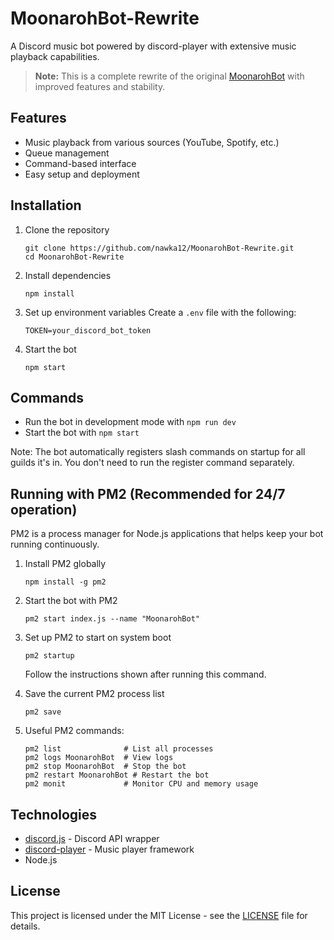 # MoonarohBot-Rewrite

A Discord music bot powered by discord-player with extensive music playback capabilities.

> **Note:** This is a complete rewrite of the original [MoonarohBot](https://github.com/nawka12/MoonarohBot) with improved features and stability.

## Features

- Music playback from various sources (YouTube, Spotify, etc.)
- Queue management
- Command-based interface
- Easy setup and deployment

## Installation

1. Clone the repository
   ```
   git clone https://github.com/nawka12/MoonarohBot-Rewrite.git
   cd MoonarohBot-Rewrite
   ```

2. Install dependencies
   ```
   npm install
   ```

3. Set up environment variables
   Create a `.env` file with the following:
   ```
   TOKEN=your_discord_bot_token
   ```

4. Start the bot
   ```
   npm start
   ```

## Commands

- Run the bot in development mode with `npm run dev`
- Start the bot with `npm start`

Note: The bot automatically registers slash commands on startup for all guilds it's in. You don't need to run the register command separately.

## Running with PM2 (Recommended for 24/7 operation)

PM2 is a process manager for Node.js applications that helps keep your bot running continuously.

1. Install PM2 globally
   ```
   npm install -g pm2
   ```

2. Start the bot with PM2
   ```
   pm2 start index.js --name "MoonarohBot"
   ```

3. Set up PM2 to start on system boot
   ```
   pm2 startup
   ```
   Follow the instructions shown after running this command.

4. Save the current PM2 process list
   ```
   pm2 save
   ```

5. Useful PM2 commands:
   ```
   pm2 list              # List all processes
   pm2 logs MoonarohBot  # View logs
   pm2 stop MoonarohBot  # Stop the bot
   pm2 restart MoonarohBot # Restart the bot
   pm2 monit             # Monitor CPU and memory usage
   ```

## Technologies

- [discord.js](https://discord.js.org/) - Discord API wrapper
- [discord-player](https://discord-player.js.org/) - Music player framework
- Node.js

## License

This project is licensed under the MIT License - see the [LICENSE](LICENSE) file for details. 